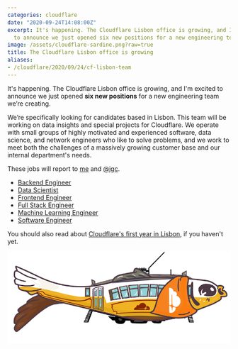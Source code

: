 ```yaml
---
categories: cloudflare
date: "2020-09-24T14:08:00Z"
excerpt: It's happening. The Cloudflare Lisbon office is growing, and I'm excited
  to announce we just opened six new positions for a new engineering team we’re creating.
image: /assets/cloudflare-sardine.png?raw=true
title: The Cloudflare Lisbon office is growing
aliases:
- /cloudflare/2020/09/24/cf-lisbon-team
---
```


It's happening. The Cloudflare Lisbon office is growing, and I'm excited to announce we just opened **six new positions** for a new engineering team we’re creating.

We’re specifically looking for candidates based in Lisbon. This team will be working on data insights and special projects for Cloudflare. We operate with small groups of highly motivated and experienced software, data science, and network engineers who like to solve problems, and we work to meet both the challenges of a massively growing customer base and our internal department's needs.

These jobs will report to [me][9] and [@jgc][8].

- [Backend Engineer][1]
- [Data Scientist][2]
- [Frontend Engineer][3]
- [Full Stack Engineer][4]
- [Machine Learning Engineer][5]
- [Software Engineer][6]

You should also read about [Cloudflare's first year in Lisbon][7], if you haven't yet.

![](/assets/cloudflare-sardine.png?raw=true)

[1]: https://boards.greenhouse.io/cloudflare/jobs/2343987?gh_jid=2343987
[2]: https://boards.greenhouse.io/cloudflare/jobs/2343997?gh_jid=2343997
[3]: https://boards.greenhouse.io/cloudflare/jobs/2343334?gh_jid=2343334
[4]: https://boards.greenhouse.io/cloudflare/jobs/2343973?gh_jid=2343973
[5]: https://boards.greenhouse.io/cloudflare/jobs/2344010?gh_jid=2344010
[6]: https://boards.greenhouse.io/cloudflare/jobs/2343249?gh_jid=2343249
[7]: https://blog.cloudflare.com/cloudflares-first-year-in-lisbon/
[8]: https://twitter.com/jgrahamc
[9]: https://twitter.com/celso